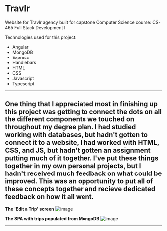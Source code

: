 # Travlr
Website for Travlr agency built for capstone Computer Science course: CS-465 Full Stack Development I

Technologies used for this project:
- Angular
- MongoDB
- Express
- Handlebars
- HTML
- CSS
- Javascript
- Typescript

---
One thing that I appreciated most in finishing up this project was getting to connect the dots on all the different components we touched on throughout my degree plan. I had studied working with databases, but hadn't gotten to connect it to a website, I had worked with HTML, CSS, and JS, but hadn't gotten an assignment putting much of it together. I've put these things together in my own personal projects, but I hadn't received much feedback on what could be improved. This was an opportunity to put all of these concepts together and recieve dedicated feedback on how it all went.
---
**The 'Edit a Trip' screen**
![image](https://github.com/conner-huf/Travlr/assets/126115012/6281dbe6-c05a-40d6-8606-9cc8f22f19e4)

**The SPA with trips populated from MongoDB**
![image](https://github.com/conner-huf/Travlr/assets/126115012/40188747-d0e4-420f-8872-7c78937a2066)

---
